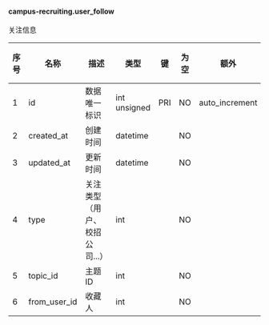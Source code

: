 #### campus-recruiting.user_follow 
关注信息

| 序号 | 名称 | 描述 | 类型 | 键 | 为空 | 额外 | 默认值 |
| ---- | ---- | ---- | ---- | ---- | ---- | ---- | ---- |
| 1 | id | 数据唯一标识 | int unsigned | PRI | NO | auto_increment |  |
| 2 | created_at | 创建时间 | datetime |  | NO |  |  |
| 3 | updated_at | 更新时间 | datetime |  | NO |  |  |
| 4 | type | 关注类型（用户、校招公司...） | int |  | NO |  |  |
| 5 | topic_id | 主题ID | int |  | NO |  |  |
| 6 | from_user_id | 收藏人 | int |  | NO |  |  |
